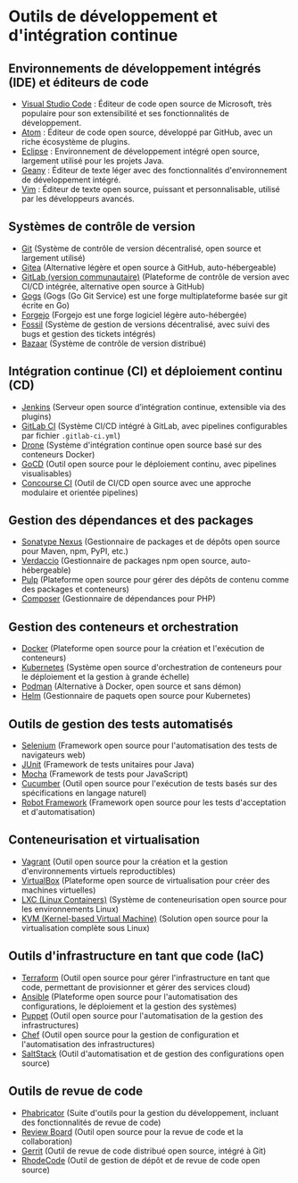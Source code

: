 # Outils de développement et d'intégration continue


## Environnements de développement intégrés (IDE) et éditeurs de code
  - [Visual Studio Code](https://code.visualstudio.com/) : Éditeur de code open source de Microsoft, très populaire pour son extensibilité et ses fonctionnalités de développement.
  - [Atom](https://atom.io/) : Éditeur de code open source, développé par GitHub, avec un riche écosystème de plugins.
  - [Eclipse](https://www.eclipse.org/) : Environnement de développement intégré open source, largement utilisé pour les projets Java.
  - [Geany](https://www.geany.org/) : Éditeur de texte léger avec des fonctionnalités d'environnement de développement intégré.
  - [Vim](https://www.vim.org/) : Éditeur de texte open source, puissant et personnalisable, utilisé par les développeurs avancés.

## Systèmes de contrôle de version
  - [Git](https://git-scm.com/) (Système de contrôle de version décentralisé, open source et largement utilisé)
  - [Gitea](https://gitea.io/en-us/) (Alternative légère et open source à GitHub, auto-hébergeable)
  - [GitLab (version communautaire)](https://about.gitlab.com/) (Plateforme de contrôle de version avec CI/CD intégrée, alternative open source à GitHub)
  - [Gogs](https://github.com/gogs/gogs) (Gogs (Go Git Service) est une forge multiplateforme basée sur git écrite en Go)
  - [Forgejo](https://codeberg.org/forgejo/forgejo) (Forgejo est une forge logiciel légère auto-hébergée)
  - [Fossil](https://www.fossil-scm.org/) (Système de gestion de versions décentralisé, avec suivi des bugs et gestion des tickets intégrés)
  - [Bazaar](https://bazaar.canonical.com/en/) (Système de contrôle de version distribué)

## Intégration continue (CI) et déploiement continu (CD)
  - [Jenkins](https://www.jenkins.io/) (Serveur open source d’intégration continue, extensible via des plugins)
  - [GitLab CI](https://about.gitlab.com/stages-devops-lifecycle/continuous-integration/) (Système CI/CD intégré à GitLab, avec pipelines configurables par fichier `.gitlab-ci.yml`)
  - [Drone](https://www.drone.io/) (Système d'intégration continue open source basé sur des conteneurs Docker)
  - [GoCD](https://www.gocd.org/) (Outil open source pour le déploiement continu, avec pipelines visualisables)
  - [Concourse CI](https://concourse-ci.org/) (Outil de CI/CD open source avec une approche modulaire et orientée pipelines)

## Gestion des dépendances et des packages
  - [Sonatype Nexus](https://www.sonatype.com/nexus-repository-oss) (Gestionnaire de packages et de dépôts open source pour Maven, npm, PyPI, etc.)
  - [Verdaccio](https://verdaccio.org/) (Gestionnaire de packages npm open source, auto-hébergeable)
  - [Pulp](https://pulpproject.org/) (Plateforme open source pour gérer des dépôts de contenu comme des packages et conteneurs)
  - [Composer](https://getcomposer.org/) (Gestionnaire de dépendances pour PHP)

## Gestion des conteneurs et orchestration
  - [Docker](https://www.docker.com/) (Plateforme open source pour la création et l'exécution de conteneurs)
  - [Kubernetes](https://kubernetes.io/) (Système open source d'orchestration de conteneurs pour le déploiement et la gestion à grande échelle)
  - [Podman](https://podman.io/) (Alternative à Docker, open source et sans démon)
  - [Helm](https://helm.sh/) (Gestionnaire de paquets open source pour Kubernetes)

## Outils de gestion des tests automatisés
  - [Selenium](https://www.selenium.dev/) (Framework open source pour l'automatisation des tests de navigateurs web)
  - [JUnit](https://junit.org/junit5/) (Framework de tests unitaires pour Java)
  - [Mocha](https://mochajs.org/) (Framework de tests pour JavaScript)
  - [Cucumber](https://cucumber.io/) (Outil open source pour l'exécution de tests basés sur des spécifications en langage naturel)
  - [Robot Framework](https://robotframework.org/) (Framework open source pour les tests d'acceptation et d'automatisation)

## Conteneurisation et virtualisation
  - [Vagrant](https://www.vagrantup.com/) (Outil open source pour la création et la gestion d'environnements virtuels reproductibles)
  - [VirtualBox](https://www.virtualbox.org/) (Plateforme open source de virtualisation pour créer des machines virtuelles)
  - [LXC (Linux Containers)](https://linuxcontainers.org/) (Système de conteneurisation open source pour les environnements Linux)
  - [KVM (Kernel-based Virtual Machine)](https://www.linux-kvm.org/) (Solution open source pour la virtualisation complète sous Linux)

## Outils d'infrastructure en tant que code (IaC)
  - [Terraform](https://www.terraform.io/) (Outil open source pour gérer l'infrastructure en tant que code, permettant de provisionner et gérer des services cloud)
  - [Ansible](https://www.ansible.com/) (Plateforme open source pour l'automatisation des configurations, le déploiement et la gestion des systèmes)
  - [Puppet](https://puppet.com/open-source/) (Outil open source pour l'automatisation de la gestion des infrastructures)
  - [Chef](https://www.chef.io/products/chef-infra) (Outil open source pour la gestion de configuration et l'automatisation des infrastructures)
  - [SaltStack](https://www.saltstack.com/) (Outil d'automatisation et de gestion des configurations open source)

## Outils de revue de code
  - [Phabricator](https://phacility.com/phabricator/) (Suite d'outils pour la gestion du développement, incluant des fonctionnalités de revue de code)
  - [Review Board](https://www.reviewboard.org/) (Outil open source pour la revue de code et la collaboration)
  - [Gerrit](https://www.gerritcodereview.com/) (Outil de revue de code distribué open source, intégré à Git)
  - [RhodeCode](https://rhodecode.com/) (Outil de gestion de dépôt et de revue de code open source)

